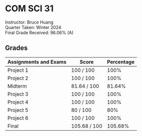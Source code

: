 # COM SCI 31
Instructor: Bruce Huang\
Quarter Taken: Winter 2024\
Final Grade Received: 96.06% (A)

## Grades
| Assignments and Exams                 | Score        | Percentage   |
|---------------------------------------|--------------|--------------|
| Project 1                             | 100 / 100    | 100%         |
| Project 2                             | 100 / 100    | 100%         |
| Midterm                               | 81.64 / 100  | 81.64%       |
| Project 3                             | 100 / 100    | 100%         |
| Project 4                             | 100 / 100    | 100%         |
| Project 5                             | 80 / 100     | 80%          |
| Project 6                             | 100 / 100    | 100%         |
| Final                                 | 105.68 / 100 | 105.68%      |

